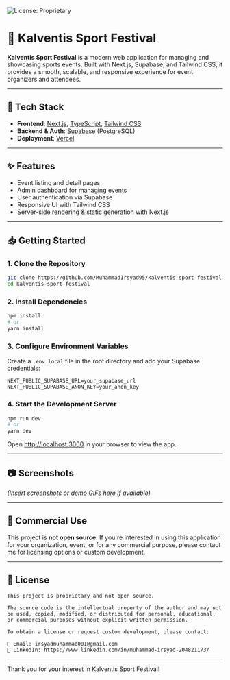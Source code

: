 ![License: Proprietary](https://img.shields.io/badge/license-proprietary-red)

# 🏅 Kalventis Sport Festival

**Kalventis Sport Festival** is a modern web application for managing and showcasing sports events. Built with Next.js, Supabase, and Tailwind CSS, it provides a smooth, scalable, and responsive experience for event organizers and attendees.

---

## 🚀 Tech Stack

- **Frontend**: [Next.js](https://nextjs.org/), [TypeScript](https://www.typescriptlang.org/), [Tailwind CSS](https://tailwindcss.com/)
- **Backend & Auth**: [Supabase](https://supabase.com/) (PostgreSQL)
- **Deployment**: [Vercel](https://vercel.com/)

---

## ✨ Features

- Event listing and detail pages  
- Admin dashboard for managing events  
- User authentication via Supabase  
- Responsive UI with Tailwind CSS  
- Server-side rendering & static generation with Next.js  

---

## 📥 Getting Started

### 1. Clone the Repository
```bash
git clone https://github.com/MuhammadIrsyad95/kalventis-sport-festival.git
cd kalventis-sport-festival
```

### 2. Install Dependencies
```bash
npm install
# or
yarn install
```

### 3. Configure Environment Variables
Create a `.env.local` file in the root directory and add your Supabase credentials:
```env
NEXT_PUBLIC_SUPABASE_URL=your_supabase_url
NEXT_PUBLIC_SUPABASE_ANON_KEY=your_anon_key
```

### 4. Start the Development Server
```bash
npm run dev
# or
yarn dev
```

Open [http://localhost:3000](http://localhost:3000) in your browser to view the app.

---

## 📷 Screenshots

*(Insert screenshots or demo GIFs here if available)*

---

## 💼 Commercial Use

This project is **not open source**. If you're interested in using this application for your organization, event, or for any commercial purpose, please contact me for licensing options or custom development.

---

## 📄 License

```
This project is proprietary and not open source.

The source code is the intellectual property of the author and may not be used, copied, modified, or distributed for personal, educational, or commercial purposes without explicit written permission.

To obtain a license or request custom development, please contact:

📩 Email: irsyadmuhammad001@gmail.com  
🔗 LinkedIn: https://www.linkedin.com/in/muhammad-irsyad-204821173/
```

---

Thank you for your interest in Kalventis Sport Festival!
